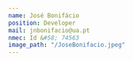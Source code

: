 ```yaml
---
name: José Bonifácio 
position: Developer
mail: jnbonifacio@ua.pt
nmec: Id &#58; 74563
image_path: "/JoseBonifacio.jpeg"
---
```

